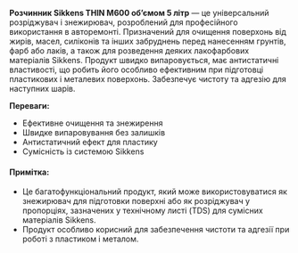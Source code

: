 **Розчинник Sikkens THIN M600 об’ємом 5 літр** — це універсальний розріджувач і знежирювач, розроблений для професійного використання в авторемонті. Призначений для очищення поверхонь від жирів, масел, силіконів та інших забруднень перед нанесенням грунтів, фарб або лаків, а також для розведення деяких лакофарбових матеріалів Sikkens. Продукт швидко випаровується, має антистатичні властивості, що робить його особливо ефективним при підготовці пластикових і металевих поверхонь. Забезпечує чистоту та адгезію для наступних шарів.

**Переваги:**

- Ефективне очищення та знежирення
- Швидке випаровування без залишків
- Антистатичний ефект для пластику
- Сумісність із системою Sikkens

#### Примітка:

- Це багатофункціональний продукт, який може використовуватися як знежирювач для підготовки поверхні або як розріджувач у пропорціях, зазначених у технічному листі (TDS) для сумісних матеріалів Sikkens.
- Продукт особливо корисний для забезпечення чистоти та адгезії при роботі з пластиком і металом.
